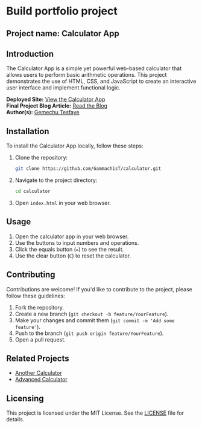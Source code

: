 # Build portfolio project
## Project name: Calculator App
## Introduction
The Calculator App is a simple yet powerful web-based calculator that allows users to perform basic arithmetic operations. This project demonstrates the use of HTML, CSS, and JavaScript to create an interactive user interface and implement functional logic.

**Deployed Site:** [View the Calculator App]('''https://gammachist.github.io/calculator/''')  
**Final Project Blog Article:** [Read the Blog](https://www.linkedin.com/public-profile/settings)  
**Author(s):** [Gemechu Tesfaye](https://www.linkedin.com/public-profile/settings)

## Installation
To install the Calculator App locally, follow these steps:

1. Clone the repository:
   ```bash
   git clone https://github.com/GammachisT/calculator.git
   ```
2. Navigate to the project directory:
   ```bash
   cd calculator
   ```
3. Open `index.html` in your web browser.

## Usage
1. Open the calculator app in your web browser.
2. Use the buttons to input numbers and operations.
3. Click the equals button (`=`) to see the result.
4. Use the clear button (`C`) to reset the calculator.

## Contributing
Contributions are welcome! If you'd like to contribute to the project, please follow these guidelines:

1. Fork the repository.
2. Create a new branch (`git checkout -b feature/YourFeature`).
3. Make your changes and commit them (`git commit -m 'Add some feature'`).
4. Push to the branch (`git push origin feature/YourFeature`).
5. Open a pull request.

## Related Projects
- [Another Calculator](https://github.com/another-user/another-calculator)
- [Advanced Calculator](https://github.com/advanced-user/advanced-calculator)

## Licensing
This project is licensed under the MIT License. See the [LICENSE](LICENSE) file for details.
```

